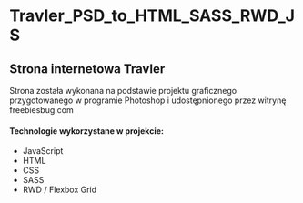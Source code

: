 # Travler_PSD_to_HTML_SASS_RWD_JS

<h2>Strona internetowa Travler</h2>

Strona została wykonana na podstawie projektu graficznego przygotowanego w programie Photoshop i udostępnionego przez witrynę freebiesbug.com

<h4>Technologie wykorzystane w projekcie:</h4>

- JavaScript
- HTML
- CSS
- SASS
- RWD / Flexbox Grid
